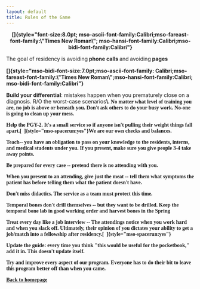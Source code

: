 ```yaml
---
layout: default
title: Rules of the Game
---
```

<p align="center" class="MsoNormal" style="text-align:center;mso-pagination:none;
mso-layout-grid-align:none;">
<b>[]{style="font-size:8.0pt;
mso-ascii-font-family:Calibri;mso-fareast-font-family:\"Times New Roman\";
mso-hansi-font-family:Calibri;mso-bidi-font-family:Calibri"}</b>
</p>
<p class="MsoNormal" style="mso-pagination:none;mso-layout-grid-align:none;
<span style="mso-ascii-font-family:Calibri;mso-fareast-font-family:
Calibri;mso-hansi-font-family:Calibri;mso-bidi-font-family:Calibri">The goal of
residency is avoiding<b> phone calls </b>and</span><b><span style='font-family:
"Calibri,Times New Roman",serif;mso-fareast-font-family:"Calibri\,Times New Roman";
mso-bidi-font-family:"Calibri\,Times New Roman"'> </span></b><span style="mso-ascii-font-family:Calibri;mso-fareast-font-family:Calibri;
mso-hansi-font-family:Calibri;mso-bidi-font-family:Calibri">avoiding<b> pages</b></span><b><span style='font-family:"Calibri,Times New Roman",serif;mso-fareast-font-family:
"Calibri\,Times New Roman";mso-bidi-font-family:"Calibri\,Times New Roman"'></span></b></p>
<b>[]{style="mso-bidi-font-size:7.0pt;mso-ascii-font-family:
Calibri;mso-fareast-font-family:\"Times New Roman\";mso-hansi-font-family:Calibri;
mso-bidi-font-family:Calibri"}</b>
</p>
<b>Build your differential</b>: mistakes happen when you
prematurely close on a diagnosis. R/O the worst-case scenarios<b>\<span style='font-family:"Calibri,Times New Roman",serif;mso-fareast-font-family:
<b>[Never make
assumptions. ]{style="mso-ascii-font-family:Calibri;mso-fareast-font-family:
Calibri;mso-hansi-font-family:Calibri;mso-bidi-font-family:Calibri"}</b><b>[]{style="font-family:\"Calibri,Times New Roman\",serif;
mso-fareast-font-family:\"Calibri\\,Times New Roman\";mso-bidi-font-family:\"Calibri\\,Times New Roman\""}</b>
</p>
Calibri;mso-hansi-font-family:Calibri;mso-bidi-font-family:Calibri"\>If you <b>delegate
work,</b> you are still responsible for following up on the result</span>[]{style="font-family:\"Calibri,Times New Roman\",serif;mso-fareast-font-family:
\"Calibri\\,Times New Roman\";mso-bidi-font-family:\"Calibri\\,Times New Roman\""}
</p>
[]{style="mso-bidi-font-size:7.0pt;mso-ascii-font-family:
mso-bidi-font-family:Calibri;mso-bidi-font-weight:bold"}
</p>
<p class="MsoNormal">
<b>Escalate </b>any clinical changes in a patient to a
senior resident or attending. This is not just to CYA but to avoid mistakes.
Two eyes are better than one
</p>
<p class="MsoNormal">
</p>
<p class="MsoNormal">
<b>Text out</b> to the other residents for any consults, new
ED or post-op admissions.
</p>
<p class="MsoNormal">
<b>Everyone's time is valuable</b>. No matter what level of
training you are, no job is above or beneath you. Don't ask others to do your
busy work. No-one is going to clean up your mess.
</p>
<p class="MsoNormal">
<b>Help the PGY-2</b>. It's a small service so if anyone
isn't pulling their weight things fall apart.[ 
]{style="mso-spacerun:yes"}We are our own checks and balances.
</p>
<p class="MsoNormal">
<b>Teach</b>-- you have an obligation to pass on your
knowledge to the residents, interns, and medical students under you. If you
present, make sure you give people 3-4 take away points.
</p>
<p class="MsoNormal">
<b>Be prepared for every case </b>-- pretend there is no
attending with you.
</p>
<p class="MsoNormal">
When you present to an attending, give <b>just the meat</b>
-- tell them what symptoms the patient has before telling them what the patient
doesn't have<b>. </b>
</p>
<p class="MsoNormal">
<b>Don't miss didactics.</b> The service as a team must
protect this time.
</p>
<p class="MsoNormal">
<b>Temporal bones don't drill themselves </b>-- but they want
to be drilled. Keep the temporal bone lab in good working order and harvest
bones in the Spring
</p>
<p class="MsoNormal">
<b>Treat every day like a job interview</b> -- The attendings
notice when you work hard and when you slack off. Ultimately, their opinion of
you dictates your ability to get a job/match into a fellowship after
residency.[  ]{style="mso-spacerun:yes"}
</p>
<p class="MsoNormal">
<b>Update the guide</b>: every time you think "this would be
useful for the pocketbook," add it in. This doesn't update itself.
</p>
<p class="MsoNormal">
Try and <b>improve every aspect of our program</b>. Everyone
has to do their bit to leave this program better off than when you came.
</p>
<p>
<a href='index.html'>Back to homepage</a>
</p>
